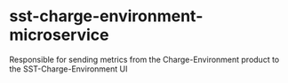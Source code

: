 # sst-charge-environment-microservice
Responsible for sending metrics from the Charge-Environment product to the SST-Charge-Environment UI
